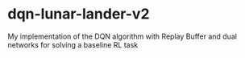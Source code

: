 # dqn-lunar-lander-v2
My implementation of the DQN algorithm with Replay Buffer and dual networks for solving a baseline RL task
